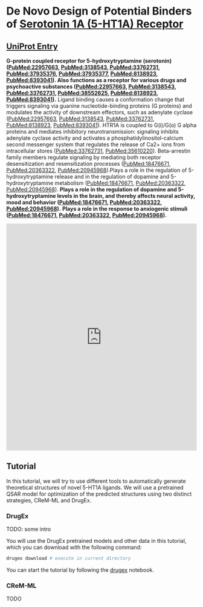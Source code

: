 # De Novo Design of Potential Binders of [Serotonin 1A (5-HT1A) Receptor](https://gpcrdb.org/protein/5ht1a_human/)

## [UniProt Entry](https://www.uniprot.org/uniprotkb/P08908/entry)

**G-protein coupled receptor for 5-hydroxytryptamine (serotonin) ([PubMed:22957663](https://pubmed.ncbi.nlm.nih.gov/22957663/), [PubMed:3138543](https://pubmed.ncbi.nlm.nih.gov/3138543/), [PubMed:33762731](https://pubmed.ncbi.nlm.nih.gov/33762731/), [PubMed:37935376](https://pubmed.ncbi.nlm.nih.gov/37935376/), [PubMed:37935377](https://pubmed.ncbi.nlm.nih.gov/37935377/), [PubMed:8138923](https://pubmed.ncbi.nlm.nih.gov/8138923/), [PubMed:8393041](https://pubmed.ncbi.nlm.nih.gov/8393041/)). Also functions as a receptor for various drugs and psychoactive substances ([PubMed:22957663](https://pubmed.ncbi.nlm.nih.gov/22957663/), [PubMed:3138543](https://pubmed.ncbi.nlm.nih.gov/3138543/), [PubMed:33762731](https://pubmed.ncbi.nlm.nih.gov/33762731/), [PubMed:38552625](https://pubmed.ncbi.nlm.nih.gov/38552625/), [PubMed:8138923](https://pubmed.ncbi.nlm.nih.gov/8138923/), [PubMed:8393041](https://pubmed.ncbi.nlm.nih.gov/8393041/)).** Ligand binding causes a conformation change that triggers signaling via guanine nucleotide-binding proteins (G proteins) and modulates the activity of downstream effectors, such as adenylate cyclase ([PubMed:22957663](https://pubmed.ncbi.nlm.nih.gov/22957663/), [PubMed:3138543](https://pubmed.ncbi.nlm.nih.gov/3138543/), [PubMed:33762731](https://pubmed.ncbi.nlm.nih.gov/33762731/), [PubMed:8138923](https://pubmed.ncbi.nlm.nih.gov/8138923/), [PubMed:8393041](https://pubmed.ncbi.nlm.nih.gov/8393041/)). HTR1A is coupled to G(i)/G(o) G alpha proteins and mediates inhibitory neurotransmission: signaling inhibits adenylate cyclase activity and activates a phosphatidylinositol-calcium second messenger system that regulates the release of Ca2+ ions from intracellular stores ([PubMed:33762731](https://pubmed.ncbi.nlm.nih.gov/33762731/), [PubMed:35610220](https://pubmed.ncbi.nlm.nih.gov/35610220/)). Beta-arrestin family members regulate signaling by mediating both receptor desensitization and resensitization processes ([PubMed:18476671](https://pubmed.ncbi.nlm.nih.gov/18476671/), [PubMed:20363322](https://pubmed.ncbi.nlm.nih.gov/20363322/), [PubMed:20945968](https://pubmed.ncbi.nlm.nih.gov/20945968/)).Plays a role in the regulation of 5-hydroxytryptamine release and in the regulation of dopamine and 5-hydroxytryptamine metabolism ([PubMed:18476671](https://pubmed.ncbi.nlm.nih.gov/18476671/), [PubMed:20363322](https://pubmed.ncbi.nlm.nih.gov/20363322/), [PubMed:20945968](https://pubmed.ncbi.nlm.nih.gov/20945968/)). **Plays a role in the regulation of dopamine and 5-hydroxytryptamine levels in the brain, and thereby affects neural activity, mood and behavior ([PubMed:18476671](https://pubmed.ncbi.nlm.nih.gov/18476671/), [PubMed:20363322](https://pubmed.ncbi.nlm.nih.gov/20363322/), [PubMed:20945968](https://pubmed.ncbi.nlm.nih.gov/20945968/)).**
**Plays a role in the response to anxiogenic stimuli ([PubMed:18476671](https://pubmed.ncbi.nlm.nih.gov/18476671/), [PubMed:20363322](https://pubmed.ncbi.nlm.nih.gov/20363322/), [PubMed:20945968](https://pubmed.ncbi.nlm.nih.gov/20945968/)).**

<iframe 
    src="https://www.rcsb.org/3d-view/7E2Y?preset=ligandInteraction&label_asym_id=E" 
    width="100%" 
    height="600" 
    frameborder="0" 
    allowfullscreen>
</iframe>

## Tutorial

In this tutorial, we will try to use different tools to automatically generate theoretical structures of novel 5-HT1A ligands. We will use a pretrained QSAR model for optimization of the predicted structures using two distinct strategies, CReM-ML and DrugEx.

### DrugEx

TODO: some intro

You will use the DrugEx pretrained models and other data in this tutorial, which you can download with the following command:

```bash
drugex download # execute in current directory
````

You can start the tutorial by following the [drugex](./drugex.ipynb) notebook.

### CReM-ML

TODO